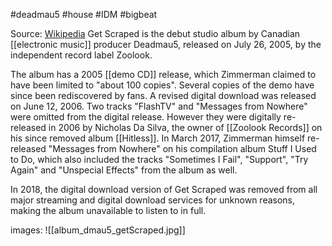 #deadmau5 #house #IDM #bigbeat

Source: [Wikipedia](https://en.wikipedia.org/wiki/Get_Scraped)
Get Scraped is the debut studio album by Canadian [[electronic music]] producer Deadmau5, released on July 26, 2005, by the independent record label Zoolook.

The album has a 2005 [[demo CD]] release, which Zimmerman claimed to have been limited to "about 100 copies". Several copies of the demo have since been rediscovered by fans. A revised digital download was released on June 12, 2006. Two tracks "FlashTV" and "Messages from Nowhere" were omitted from the digital release. However they were digitally re-released in 2006 by Nicholas Da Silva, the owner of [[Zoolook Records]] on his since removed album [[Hitless]]. In March 2017, Zimmerman himself re-released "Messages from Nowhere" on his compilation album Stuff I Used to Do, which also included the tracks "Sometimes I Fail", "Support", "Try Again" and "Unspecial Effects" from the album as well.

In 2018, the digital download version of Get Scraped was removed from all major streaming and digital download services for unknown reasons, making the album unavailable to listen to in full.

images:
![[album_dmau5_getScraped.jpg]]